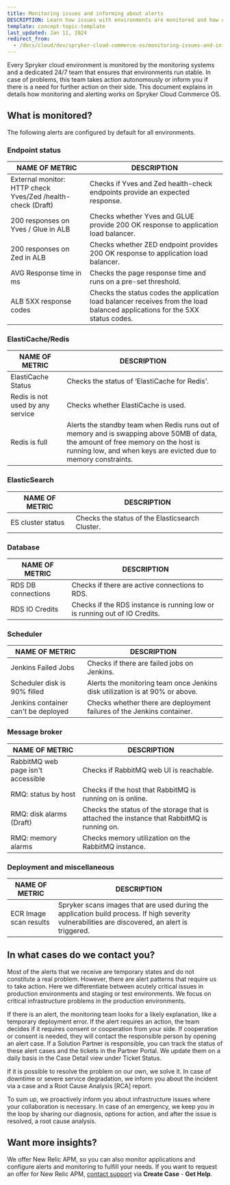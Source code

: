 ```yaml
---
title: Monitoring issues and informing about alerts
DESCRIPTION: Learn how issues with environments are monitored and how customers are informed about alerts on SCCOS
template: concept-topic-template
last_updated: Jan 11, 2024
redirect_from:
  - /docs/cloud/dev/spryker-cloud-commerce-os/monitoring-issues-and-informing-about-alerts.html
---
```


Every Spryker cloud environment is monitored by the monitoring systems and a dedicated 24/7 team that ensures that environments run stable. In case of problems, this team takes action autonomously or inform you if there is a need for further action on their side. This document explains in details how monitoring and alerting works on Spryker Cloud Commerce OS.

## What is monitored?

The following alerts are configured by default for all environments.

### Endpoint status

<div class="width-100">

|NAME OF METRIC   | DESCRIPTION  |
|---|---|
|External monitor: HTTP check Yves/Zed /health-check (Draft)   | Checks if Yves and Zed health-check endpoints provide an expected response.  |
| 200 responses on Yves / Glue in ALB  | Checks whether Yves and GLUE provide 200 OK response to application load balancer.  |
| 200 responses on Zed in ALB  | Checks whether ZED endpoint provides 200 OK response to application load balancer.  |
| AVG Response time in ms  | Checks the page response time and runs on a pre-set threshold.  |
| ALB 5XX response codes | Checks the status codes the application load balancer receives from the load balanced applications for the 5XX status codes.  |

</div>

### ElastiCache/Redis

<div class="width-100">

|NAME OF METRIC   | DESCRIPTION  |
|---|---|
| ElastiCache Status  | Checks the status of ‘ElastiCache for Redis’.  |
| Redis is not used by any service  | Checks whether ElastiCache is used.  |
| Redis is full  | Alerts the standby team when Redis runs out of memory and is swapping above 50MB of data, the amount of free memory on the host is running low, and when keys are evicted due to memory constraints.   |

</div>

### ElasticSearch

<div class="width-100">

| NAME OF METRIC  | DESCRIPTION  |
|---|---|
| ES cluster status  | Checks the status of the Elasticsearch Cluster.  |  

</div>

### Database

<div class="width-100">

|  NAME OF METRIC | DESCRIPTION  |
|---|---|
|RDS DB connections   | Checks if there are active connections to RDS.  |
| RDS IO Credits  | Checks if the RDS instance is running low or is running out of IO Credits.  |   

</div>

### Scheduler

<div class="width-100">

|  NAME OF METRIC | DESCRIPTION  |
|---|---|
| Jenkins Failed Jobs  | Checks if there are failed jobs on Jenkins.  |
| Scheduler disk is 90% filled  | Alerts the monitoring team once Jenkins disk utilization is at 90% or above.  |
| Jenkins container can't be deployed  | Checks whether there are deployment failures of the Jenkins container.   |

</div>

### Message broker

<div class="width-100">

| NAME OF METRIC  | DESCRIPTION  |  
|---|---|
| RabbitMQ web page isn't accessible  | Checks if RabbitMQ web UI is reachable.  |
| RMQ: status by host  | Checks if the host that RabbitMQ is running on is online.  |
| RMQ: disk alarms (Draft)  | Checks the status of the storage that is attached the instance that RabbitMQ is running on.  |
| RMQ: memory alarms  | Checks memory utilization on the RabbitMQ instance.   |

</div>

### Deployment and miscellaneous

<div class="width-100">

| NAME OF METRIC  | DESCRIPTION  |  
|---|---|
| ECR Image scan results  | Spryker scans images that are used during the application build process. If high severity vulnerabilities are discovered, an alert is triggered.  |

</div>

## In what cases do we contact you?

Most of the alerts that we receive are temporary states and do not constitute a real problem. However, there are alert patterns that require us to take action. Here we differentiate between acutely critical issues in production environments and staging or test environments. We focus on critical infrastructure problems in the production environments.

If there is an alert, the monitoring team looks for a likely explanation, like a temporary deployment error. If the alert requires an action, the team decides if it requires consent or cooperation from your side. If cooperation or consent is needed, they will contact the responsible person by opening an alert case. If a Solution Partner is responsible, you can track the status of these alert cases and the tickets in the Partner Portal. We update them on a daily basis in the Case Detail view under Ticket Status.

If it is possible to resolve the problem on our own, we solve it. In case of  downtime or severe service degradation, we inform you about the incident via a case and a Root Cause Analysis [RCA] report.

To sum up, we proactively inform you about infrastructure issues where your collaboration is necessary. In case of an emergency, we keep you in the loop by sharing our diagnosis, options for action, and after the issue is resolved, a root cause analysis.

## Want more insights?

We offer New Relic APM, so you can also monitor applications and configure alerts and monitoring to fulfill your needs. If you want to request an offer for New Relic APM, [contact support](https://support.spryker.com) via **Create Case** - **Get Help**.
